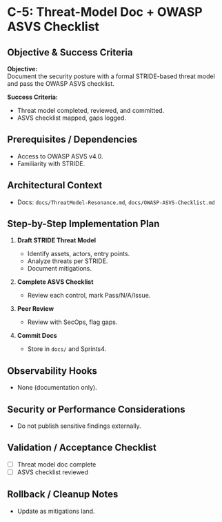 # C-5: Threat-Model Doc + OWASP ASVS Checklist

## Objective & Success Criteria
**Objective:**  
Document the security posture with a formal STRIDE-based threat model and pass the OWASP ASVS checklist.

**Success Criteria:**  
- Threat model completed, reviewed, and committed.
- ASVS checklist mapped, gaps logged.

## Prerequisites / Dependencies
- Access to OWASP ASVS v4.0.
- Familiarity with STRIDE.

## Architectural Context
- Docs: `docs/ThreatModel-Resonance.md`, `docs/OWASP-ASVS-Checklist.md`

## Step-by-Step Implementation Plan

1. **Draft STRIDE Threat Model**
   - Identify assets, actors, entry points.
   - Analyze threats per STRIDE.
   - Document mitigations.

2. **Complete ASVS Checklist**
   - Review each control, mark Pass/N/A/Issue.

3. **Peer Review**
   - Review with SecOps, flag gaps.

4. **Commit Docs**
   - Store in `docs/` and Sprints4.

## Observability Hooks
- None (documentation only).

## Security or Performance Considerations
- Do not publish sensitive findings externally.

## Validation / Acceptance Checklist
- [ ] Threat model doc complete
- [ ] ASVS checklist reviewed

## Rollback / Cleanup Notes
- Update as mitigations land.